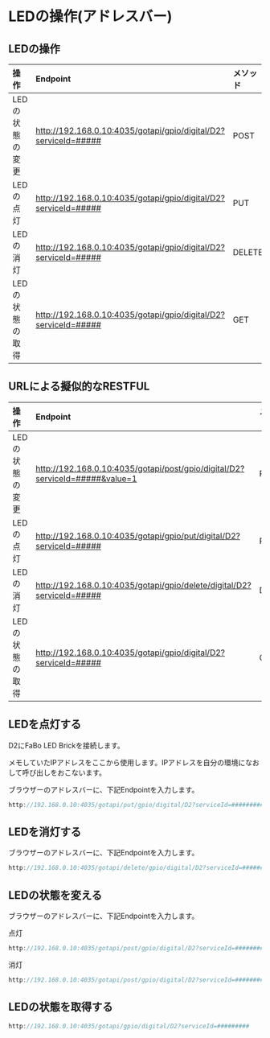 # LEDの操作(アドレスバー)

## LEDの操作

|操作|Endpoint|メソッド|
|:--|:--|:--|
|LEDの状態の変更|http://192.168.0.10:4035/gotapi/gpio/digital/D2?serviceId=#####|POST|
|LEDの点灯|http://192.168.0.10:4035/gotapi/gpio/digital/D2?serviceId=#####|PUT|
|LEDの消灯|http://192.168.0.10:4035/gotapi/gpio/digital/D2?serviceId=#####|DELETE|
|LEDの状態の取得|http://192.168.0.10:4035/gotapi/gpio/digital/D2?serviceId=#####|GET|

## URLによる擬似的なRESTFUL

|操作|Endpoint|メソッド|
|:--|:--|:--|
|LEDの状態の変更|http://192.168.0.10:4035/gotapi/post/gpio/digital/D2?serviceId=#####&value=1|POST|
|LEDの点灯|http://192.168.0.10:4035/gotapi/gpio/put/digital/D2?serviceId=#####|PUT|
|LEDの消灯|http://192.168.0.10:4035/gotapi/gpio/delete/digital/D2?serviceId=#####|DELETE|
|LEDの状態の取得|http://192.168.0.10:4035/gotapi/gpio/digital/D2?serviceId=#####|GET|


## LEDを点灯する

D2にFaBo LED Brickを接続します。

メモしていたIPアドレスをここから使用します。IPアドレスを自分の環境になおして呼び出しをおこないます。

ブラウザーのアドレスバーに、下記Endpointを入力します。

```javascript
http://192.168.0.10:4035/gotapi/put/gpio/digital/D2?serviceId=#########
```

## LEDを消灯する

ブラウザーのアドレスバーに、下記Endpointを入力します。

```javascript
http://192.168.0.10:4035/gotapi/delete/gpio/digital/D2?serviceId=#########
```

## LEDの状態を変える

ブラウザーのアドレスバーに、下記Endpointを入力します。

点灯
```javascript
http://192.168.0.10:4035/gotapi/post/gpio/digital/D2?serviceId=#########&value=1
```

消灯
```javascript
http://192.168.0.10:4035/gotapi/post/gpio/digital/D2?serviceId=#########&value=0
```

## LEDの状態を取得する

```javascript
http://192.168.0.10:4035/gotapi/gpio/digital/D2?serviceId=#########
```

